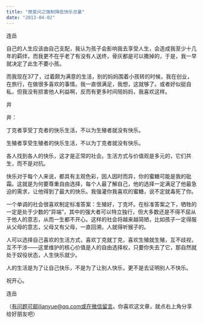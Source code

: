 ```yaml
---
title: "微爱问之强制降低快乐总量"
date: "2013-04-02"
---
```


连岳

自己的人生应该由自己支配，我认为孩子会影响我去享受人生，会造成我至少十几年的羁绊，而我更不在乎老了有没有人送终，骨灰都是可以撒掉的，于是，我一早就决定了此生不要小孩。

而我现在37了，过着颇为满意的生活，别的妈妈围着小孩转的时候，我在创业，在旅行，在做很多喜欢的事情。我一直很满足，我想，这就够了。或者好似挺自私，但我没有损害他人利益啊，反而有更多时间陪妈妈，我喜欢这样。

井

井：

丁克者享受丁克者的快乐生活，不以为生殖者就没有快乐。

生殖者享受生殖者的快乐生活，不以为丁克者就没有快乐。

各人找到各人的快乐，这才是正常的社会。生活方式与价值观是多元的，它们共生，而不是对抗。

快乐对于每个人来说，都具有主观色彩，因人因时而异，你的蜜糖可能是我的砒霜。这就是为何要尊重自由选择，每个人最了解自己，他的选择一定满足了他最急迫的需求，让他得到了最大的快乐。我强灌你我喜欢的蜜糖，说不定就毒死了你。

一个单调的社会很喜欢制定标准答案：生殖好，丁克坏。在标准答案之下，牺牲的一定是处于少数的“异端”，其中的强大者可以特立独行，但大多数还是不得不屈从于他人的意志，从而一生都不开心。这样的社会将越来越简陋，比如孩子一定得服从父母的意志，父母又有父母，一直回溯，人就得听猴子的。

人可以选择自己喜欢的生活方式，喜欢丁克就丁克，喜欢生殖就生殖，互不歧视，互不干涉——这里维护的核心价值是人的自由选择权，只要你失去了它，那自然就处于奴役状态，人生快乐就少。

人的生活是为了让自己快乐，不是为了让别人快乐，更不是去证明别人不快乐。

祝开心。

连岳

（有问题可邮ilianyue@qq.com或在微信留言。你喜欢这文章，就点右上角分享给好朋友吧）
